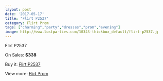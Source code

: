 ```yaml
---
layout: post
date: '2017-05-17'
title: "Flirt P2537"
category: Flirt Prom
tags: ["charming","party","dresses","prom","evening"]
image: http://www.lustparties.com/10343-thickbox_default/flirt-p2537.jpg
---
```

Flirt P2537

On Sales: **$338**
<a href="https://www.lustparties.com/en/flirt-prom/3515-flirt-p2537.html"><amp-img layout="responsive" width="600" height="600" src="//www.lustparties.com/10343-thickbox_default/flirt-p2537.jpg" alt="Flirt P2537 0" /></a>
<a href="https://www.lustparties.com/en/flirt-prom/3515-flirt-p2537.html"><amp-img layout="responsive" width="600" height="600" src="//www.lustparties.com/10347-thickbox_default/flirt-p2537.jpg" alt="Flirt P2537 1" /></a>
<a href="https://www.lustparties.com/en/flirt-prom/3515-flirt-p2537.html"><amp-img layout="responsive" width="600" height="600" src="//www.lustparties.com/10346-thickbox_default/flirt-p2537.jpg" alt="Flirt P2537 2" /></a>
<a href="https://www.lustparties.com/en/flirt-prom/3515-flirt-p2537.html"><amp-img layout="responsive" width="600" height="600" src="//www.lustparties.com/10345-thickbox_default/flirt-p2537.jpg" alt="Flirt P2537 3" /></a>
<a href="https://www.lustparties.com/en/flirt-prom/3515-flirt-p2537.html"><amp-img layout="responsive" width="600" height="600" src="//www.lustparties.com/10344-thickbox_default/flirt-p2537.jpg" alt="Flirt P2537 4" /></a>

Buy it: [Flirt P2537](https://www.lustparties.com/en/flirt-prom/3515-flirt-p2537.html "Flirt P2537")

View more: [Flirt Prom](https://www.lustparties.com/en/13-flirt-prom "Flirt Prom")